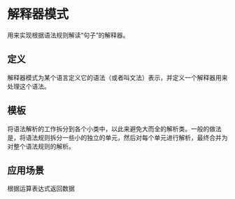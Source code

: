 # 解释器模式
用来实现根据语法规则解读“句子”的解释器。

## 定义
解释器模式为某个语言定义它的语法（或者叫文法）表示，并定义一个解释器用来处理这个语法。

## 模板
将语法解析的工作拆分到各个小类中，以此来避免大而全的解析类。一般的做法是，将语法规则拆分一些小的独立的单元，然后对每个单元进行解析，最终合并为对整个语法规则的解析。

## 应用场景
根据运算表达式返回数据